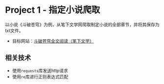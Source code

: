 # Project 1 - 指定小说爬取

以小说《斗破苍穹》为例，从笔下文学网爬取制定小说的全部章节，并将其保存为txt文件。

- 目标网站：[斗破苍穹全文阅读（笔下文学）](https://www.bxwx7.org/article/6692/)

## 相关技术

- 使用`requests`库发送http请求
- 使用`re`库进行正则表达式匹配

## 